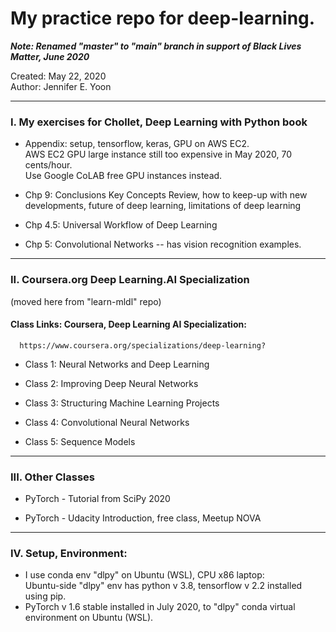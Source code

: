 # My practice repo for deep-learning.  

***Note: Renamed "master" to "main" branch in support of Black Lives Matter, June 2020***

Created: May 22, 2020  
Author: Jennifer E. Yoon

---  

### I. My exercises for Chollet, Deep Learning with Python book  

  * Appendix: setup, tensorflow, keras, GPU on AWS EC2.   
    AWS EC2 GPU large instance still too expensive in May 2020, 70 cents/hour.    
    Use Google CoLAB free GPU instances instead.  
  
  * Chp 9: Conclusions 
    Key Concepts Review, how to keep-up with new developments, future of deep learning, limitations of deep learning
  
  * Chp 4.5: Universal Workflow of Deep Learning  
  
  * Chp 5: Convolutional Networks -- has vision recognition examples.  
  
---     

### II. Coursera.org Deep Learning.AI Specialization  
(moved here from "learn-mldl" repo)     
  
#### Class Links: Coursera, Deep Learning AI Specialization:       
      https://www.coursera.org/specializations/deep-learning?  
      
 * Class 1: Neural Networks and Deep Learning   
 
 * Class 2: Improving Deep Neural Networks  
 
 * Class 3: Structuring Machine Learning Projects  
 
 * Class 4: Convolutional Neural Networks   
   
 * Class 5: Sequence Models    

---  

###  III. Other Classes  

  * PyTorch - Tutorial from SciPy 2020  
  
  * PyTorch - Udacity Introduction, free class, Meetup NOVA  

---  

###  IV. Setup, Environment:  

  * I use conda env "dlpy" on Ubuntu (WSL), CPU x86 laptop:  
    Ubuntu-side "dlpy" env has python v 3.8, tensorflow v 2.2 installed using pip.  
  * PyTorch v 1.6 stable installed in July 2020, to "dlpy" conda virtual environment on Ubuntu (WSL).  
